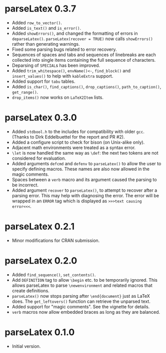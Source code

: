 # parseLatex 0.3.7

* Added `row_to_vector()`.
* Added `is_text()` and `is_error()`.
* Added `showErrors()`, and changed the formatting of 
  errors in `deparseLatex()`.  `parseLatex(recover = TRUE)` now calls
  `showErrors()` rather than generating warnings.
* Fixed some parsing bugs related to error recovery.
* Sequences of spaces and tabs and sequences of linebreaks are
  each collected into single items containing the full sequence of
  characters.
* Deparsing of `SPECIAL`s has been improved.
* Added `trim_whitespace()`, `envName()<-`, `find_block()` and `insert_values()`
  to help with `kableExtra` support.
* Added support for `tabu` tables.
* Added `is_char()`, `find_captions()`, `drop_captions()`, `path_to_caption()`,
  `get_range()`.
* `drop_items()` now works on `LaTeX2Item` lists.

# parseLatex 0.3.0

* Added `stdbool.h` to the includes for compatibility with older
`gcc`.  (Thanks to Dirk Eddelbuettel for the report and PR #2).
* Added a configure script to check for bison (on Unix-alike only).
* Adjacent math environments were treated as a syntax error.
* `\let` is now handled the same way as `\def`:  the next two
tokens are not considered for evaluation.
* Added arguments `defcmd` and `defenv` to `parseLatex()` to
allow the user to specify defining macros.  These names
are also now allowed in the magic comments.
* Spaces between a `verb` macro and its argument caused the parsing
to be incorrect.
* Added argument `recover` to `parseLatex()`, to attempt to recover
after a parsing error.  This may help with diagnosing the error.
The error will be wrapped in an `ERROR` tag which is displayed
as `>>>text causing error<<<`.

# parseLatex 0.2.1

* Minor modifications for CRAN submission.

# parseLatex 0.2.0

* Added `find_sequence()`, `set_contents()`.
* Add `DEFINITION` tag to allow `\begin` etc. to be temporarily
ignored.  This allows parseLatex to parse `\newenvironment` and
related macros that create definitions.
* `parseLatex()` now stops parsing after `\end{document}` just
as LaTeX does.  The `get_leftovers()` function can retrieve
the unparsed text.
* Added support for "magic comments".  See the vignette
for details.
* `verb` macros now allow embedded braces as long as
they are balanced.

# parseLatex 0.1.0

* Initial version.
